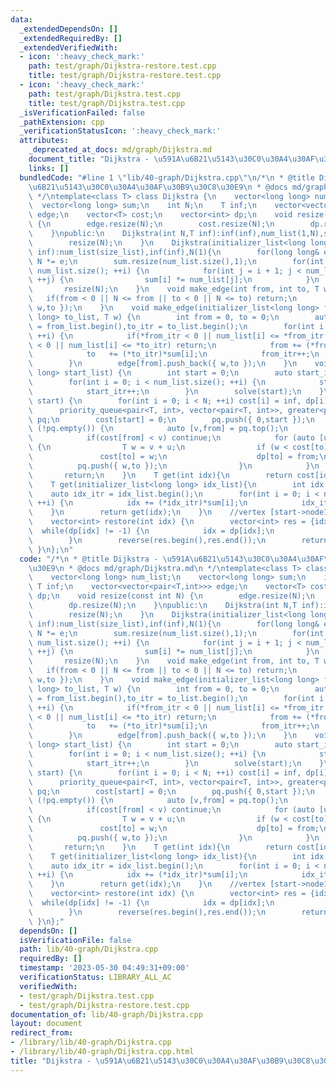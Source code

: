 ```yaml
---
data:
  _extendedDependsOn: []
  _extendedRequiredBy: []
  _extendedVerifiedWith:
  - icon: ':heavy_check_mark:'
    path: test/graph/Dijkstra-restore.test.cpp
    title: test/graph/Dijkstra-restore.test.cpp
  - icon: ':heavy_check_mark:'
    path: test/graph/Dijkstra.test.cpp
    title: test/graph/Dijkstra.test.cpp
  _isVerificationFailed: false
  _pathExtension: cpp
  _verificationStatusIcon: ':heavy_check_mark:'
  attributes:
    _deprecated_at_docs: md/graph/Dijkstra.md
    document_title: "Dijkstra - \u591A\u6B21\u5143\u30C0\u30A4\u30AF\u30B9\u30C8\u30E9"
    links: []
  bundledCode: "#line 1 \"lib/40-graph/Dijkstra.cpp\"\n/*\n * @title Dijkstra - \u591A\
    \u6B21\u5143\u30C0\u30A4\u30AF\u30B9\u30C8\u30E9\n * @docs md/graph/Dijkstra.md\n\
    \ */\ntemplate<class T> class Dijkstra {\n    vector<long long> num_list;\n  \
    \  vector<long long> sum;\n    int N;\n    T inf;\n    vector<vector<pair<T,int>>>\
    \ edge;\n    vector<T> cost;\n    vector<int> dp;\n    void resize(const int N)\
    \ {\n        edge.resize(N);\n        cost.resize(N);\n        dp.resize(N);\n\
    \    }\npublic:\n    Dijkstra(int N,T inf):inf(inf),num_list(1,N),sum(1,1),N(N){\n\
    \        resize(N);\n    }\n    Dijkstra(initializer_list<long long> size_list,T\
    \ inf):num_list(size_list),inf(inf),N(1){\n        for(long long& e:num_list)\
    \ N *= e;\n        sum.resize(num_list.size(),1);\n        for(int i = 0; i <\
    \ num_list.size(); ++i) {\n            for(int j = i + 1; j < num_list.size();\
    \ ++j) {\n                sum[i] *= num_list[j];\n            }\n        }\n \
    \       resize(N);\n    }\n    void make_edge(int from, int to, T w) {\n     \
    \   if(from < 0 || N <= from || to < 0 || N <= to) return;\n        edge[from].push_back({\
    \ w,to });\n    }\n    void make_edge(initializer_list<long long> from_list, initializer_list<long\
    \ long> to_list, T w) {\n        int from = 0, to = 0;\n        auto from_itr\
    \ = from_list.begin(),to_itr = to_list.begin();\n        for(int i = 0; i < num_list.size();\
    \ ++i) {\n            if(*from_itr < 0 || num_list[i] <= *from_itr || *to_itr\
    \ < 0 || num_list[i] <= *to_itr) return;\n            from += (*from_itr)*sum[i];\n\
    \            to   += (*to_itr)*sum[i];\n            from_itr++;\n            to_itr++;\n\
    \        }\n        edge[from].push_back({ w,to });\n    }\n    void solve(initializer_list<long\
    \ long> start_list) {\n        int start = 0;\n        auto start_itr = start_list.begin();\n\
    \        for(int i = 0; i < num_list.size(); ++i) {\n            start += (*start_itr)*sum[i];\n\
    \            start_itr++;\n        }\n        solve(start);\n    }\n    void solve(int\
    \ start) {\n        for(int i = 0; i < N; ++i) cost[i] = inf, dp[i] = -1;\n  \
    \      priority_queue<pair<T, int>, vector<pair<T, int>>, greater<pair<T, int>>>\
    \ pq;\n        cost[start] = 0;\n        pq.push({ 0,start });\n        while\
    \ (!pq.empty()) {\n            auto [v,from] = pq.top();\n            pq.pop();\n\
    \            if(cost[from] < v) continue;\n            for (auto [u,to] : edge[from])\
    \ {\n                T w = v + u;\n                if (w < cost[to]) {\n     \
    \               cost[to] = w;\n                    dp[to] = from;\n          \
    \          pq.push({ w,to });\n                }\n            }\n        }\n \
    \       return;\n    }\n    T get(int idx){\n        return cost[idx];\n    }\n\
    \    T get(initializer_list<long long> idx_list){\n        int idx = 0;\n    \
    \    auto idx_itr = idx_list.begin();\n        for(int i = 0; i < num_list.size();\
    \ ++i) {\n            idx += (*idx_itr)*sum[i];\n            idx_itr++;\n    \
    \    }\n        return get(idx);\n    }\n    //vertex [start->node1->node2->...->idx]\n\
    \    vector<int> restore(int idx) {\n        vector<int> res = {idx};\n      \
    \  while(dp[idx] != -1) {\n            idx = dp[idx];\n            res.push_back(idx);\n\
    \        }\n        reverse(res.begin(),res.end());\n        return res;\n   \
    \ }\n};\n"
  code: "/*\n * @title Dijkstra - \u591A\u6B21\u5143\u30C0\u30A4\u30AF\u30B9\u30C8\
    \u30E9\n * @docs md/graph/Dijkstra.md\n */\ntemplate<class T> class Dijkstra {\n\
    \    vector<long long> num_list;\n    vector<long long> sum;\n    int N;\n   \
    \ T inf;\n    vector<vector<pair<T,int>>> edge;\n    vector<T> cost;\n    vector<int>\
    \ dp;\n    void resize(const int N) {\n        edge.resize(N);\n        cost.resize(N);\n\
    \        dp.resize(N);\n    }\npublic:\n    Dijkstra(int N,T inf):inf(inf),num_list(1,N),sum(1,1),N(N){\n\
    \        resize(N);\n    }\n    Dijkstra(initializer_list<long long> size_list,T\
    \ inf):num_list(size_list),inf(inf),N(1){\n        for(long long& e:num_list)\
    \ N *= e;\n        sum.resize(num_list.size(),1);\n        for(int i = 0; i <\
    \ num_list.size(); ++i) {\n            for(int j = i + 1; j < num_list.size();\
    \ ++j) {\n                sum[i] *= num_list[j];\n            }\n        }\n \
    \       resize(N);\n    }\n    void make_edge(int from, int to, T w) {\n     \
    \   if(from < 0 || N <= from || to < 0 || N <= to) return;\n        edge[from].push_back({\
    \ w,to });\n    }\n    void make_edge(initializer_list<long long> from_list, initializer_list<long\
    \ long> to_list, T w) {\n        int from = 0, to = 0;\n        auto from_itr\
    \ = from_list.begin(),to_itr = to_list.begin();\n        for(int i = 0; i < num_list.size();\
    \ ++i) {\n            if(*from_itr < 0 || num_list[i] <= *from_itr || *to_itr\
    \ < 0 || num_list[i] <= *to_itr) return;\n            from += (*from_itr)*sum[i];\n\
    \            to   += (*to_itr)*sum[i];\n            from_itr++;\n            to_itr++;\n\
    \        }\n        edge[from].push_back({ w,to });\n    }\n    void solve(initializer_list<long\
    \ long> start_list) {\n        int start = 0;\n        auto start_itr = start_list.begin();\n\
    \        for(int i = 0; i < num_list.size(); ++i) {\n            start += (*start_itr)*sum[i];\n\
    \            start_itr++;\n        }\n        solve(start);\n    }\n    void solve(int\
    \ start) {\n        for(int i = 0; i < N; ++i) cost[i] = inf, dp[i] = -1;\n  \
    \      priority_queue<pair<T, int>, vector<pair<T, int>>, greater<pair<T, int>>>\
    \ pq;\n        cost[start] = 0;\n        pq.push({ 0,start });\n        while\
    \ (!pq.empty()) {\n            auto [v,from] = pq.top();\n            pq.pop();\n\
    \            if(cost[from] < v) continue;\n            for (auto [u,to] : edge[from])\
    \ {\n                T w = v + u;\n                if (w < cost[to]) {\n     \
    \               cost[to] = w;\n                    dp[to] = from;\n          \
    \          pq.push({ w,to });\n                }\n            }\n        }\n \
    \       return;\n    }\n    T get(int idx){\n        return cost[idx];\n    }\n\
    \    T get(initializer_list<long long> idx_list){\n        int idx = 0;\n    \
    \    auto idx_itr = idx_list.begin();\n        for(int i = 0; i < num_list.size();\
    \ ++i) {\n            idx += (*idx_itr)*sum[i];\n            idx_itr++;\n    \
    \    }\n        return get(idx);\n    }\n    //vertex [start->node1->node2->...->idx]\n\
    \    vector<int> restore(int idx) {\n        vector<int> res = {idx};\n      \
    \  while(dp[idx] != -1) {\n            idx = dp[idx];\n            res.push_back(idx);\n\
    \        }\n        reverse(res.begin(),res.end());\n        return res;\n   \
    \ }\n};"
  dependsOn: []
  isVerificationFile: false
  path: lib/40-graph/Dijkstra.cpp
  requiredBy: []
  timestamp: '2023-05-30 04:49:31+09:00'
  verificationStatus: LIBRARY_ALL_AC
  verifiedWith:
  - test/graph/Dijkstra.test.cpp
  - test/graph/Dijkstra-restore.test.cpp
documentation_of: lib/40-graph/Dijkstra.cpp
layout: document
redirect_from:
- /library/lib/40-graph/Dijkstra.cpp
- /library/lib/40-graph/Dijkstra.cpp.html
title: "Dijkstra - \u591A\u6B21\u5143\u30C0\u30A4\u30AF\u30B9\u30C8\u30E9"
---
```

